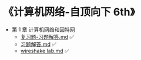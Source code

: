 # 《计算机网络-自顶向下 6th》

* 第 1 章 计算机网络和因特网
  * [复习题-习题解答.md](https://github.com/YangXiaoHei/Networking/blob/master/01%20计算机网络和因特网/复习题-习题解答.md) ✅
  * [习题解答.md](https://github.com/YangXiaoHei/Networking/blob/master/01%20计算机网络和因特网/习题解答.md) ✅
  * [wireshake lab.md](https://github.com/YangXiaoHei/Networking/blob/master/01%20计算机网络和因特网/wireshake%20lab.md) ✅
  

